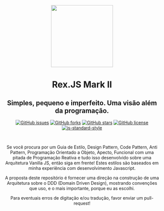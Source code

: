 <div align="center">
  <img src="https://raw.githubusercontent.com/oneOffJS/Rex.JS.Mark.II/master/RexJS.png" height="200px"/>
  <hgroup>
    <h1>Rex.JS Mark II</h1>
    <h2>Simples, pequeno e imperfeito. Uma visão além da programação.</h2>
  </hgroup>

  [![GitHub issues](https://img.shields.io/github/issues/oneOffJS/Rex.JS.Mark.II.svg)](https://github.com/oneOffJS/https://img.shields.io/github/issues/oneOffJS/Rex.JS.svg/issues)
  [![GitHub forks](https://img.shields.io/github/forks/oneOffJS/Rex.JS.Mark.II.svg)](https://github.com/oneOffJS/https://img.shields.io/github/issues/oneOffJS/Rex.JS.svg/network)
  [![GitHub stars](https://img.shields.io/github/stars/oneOffJS/Rex.JS.Mark.II.svg)](https://github.com/oneOffJS/https://img.shields.io/github/issues/oneOffJS/Rex.JS.svg/stargazers)
  [![GitHub license](https://img.shields.io/github/license/oneOffJS/Rex.JS.Mark.II.svg)](https://github.com/oneOffJS/https://img.shields.io/github/issues/oneOffJS/Rex.JS.svg/blob/master/LICENSE)
  [![js-standard-style](https://img.shields.io/badge/code%20style-standard-brightgreen.svg)](http://standardjs.com)

  <br>

  Se você procura por um Guia de Estilo, Design Pattern, Code Pattern, Anti Pattern, Programação Orientado a Objeto, Apecto, Funcional com uma pitada de Programação Reativa e tudo isso desenvolvido sobre uma Arquitetura Vanilla JS, então siga em frente! Estes estilos são baseados em minha experiência com desenvolvimento Javascript.

  A proposta deste repositório é fornecer uma direção na construção de uma Arquitetura sobre o DDD (Domain Driven Design), mostrando convenções que uso, e o mais importante, porque eu as escolhi.

  Para eventuais erros de digitação e/ou tradução, favor enviar um pull-request!
</div>
